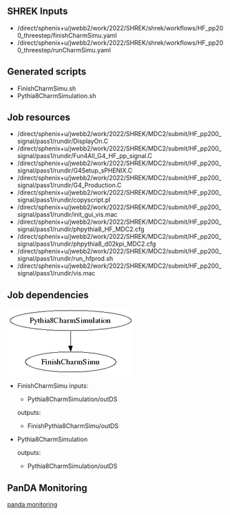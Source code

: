 ## SHREK Inputs
- /direct/sphenix+u/jwebb2/work/2022/SHREK/shrek/workflows/HF_pp200_threestep/finishCharmSimu.yaml
- /direct/sphenix+u/jwebb2/work/2022/SHREK/shrek/workflows/HF_pp200_threestep/runCharmSimu.yaml
## Generated scripts
- FinishCharmSimu.sh
- Pythia8CharmSimulation.sh
## Job resources
- /direct/sphenix+u/jwebb2/work/2022/SHREK/MDC2/submit/HF_pp200_signal/pass1/rundir/DisplayOn.C
- /direct/sphenix+u/jwebb2/work/2022/SHREK/MDC2/submit/HF_pp200_signal/pass1/rundir/Fun4All_G4_HF_pp_signal.C
- /direct/sphenix+u/jwebb2/work/2022/SHREK/MDC2/submit/HF_pp200_signal/pass1/rundir/G4Setup_sPHENIX.C
- /direct/sphenix+u/jwebb2/work/2022/SHREK/MDC2/submit/HF_pp200_signal/pass1/rundir/G4_Production.C
- /direct/sphenix+u/jwebb2/work/2022/SHREK/MDC2/submit/HF_pp200_signal/pass1/rundir/copyscript.pl
- /direct/sphenix+u/jwebb2/work/2022/SHREK/MDC2/submit/HF_pp200_signal/pass1/rundir/init_gui_vis.mac
- /direct/sphenix+u/jwebb2/work/2022/SHREK/MDC2/submit/HF_pp200_signal/pass1/rundir/phpythia8_HF_MDC2.cfg
- /direct/sphenix+u/jwebb2/work/2022/SHREK/MDC2/submit/HF_pp200_signal/pass1/rundir/phpythia8_d02kpi_MDC2.cfg
- /direct/sphenix+u/jwebb2/work/2022/SHREK/MDC2/submit/HF_pp200_signal/pass1/rundir/run_hfprod.sh
- /direct/sphenix+u/jwebb2/work/2022/SHREK/MDC2/submit/HF_pp200_signal/pass1/rundir/vis.mac
## Job dependencies
![Workflow graph](workflow.png)
- FinishCharmSimu
  inputs:
  - Pythia8CharmSimulation/outDS

  outputs:
  - FinishPythia8CharmSimu/outDS
- Pythia8CharmSimulation

  outputs:
  - Pythia8CharmSimulation/outDS
## PanDA Monitoring
[panda monitoring](https://panda-doma.cern.ch/tasks/?taskname=user.jwebb2.sP22p-hfcharm-signal100_*)
